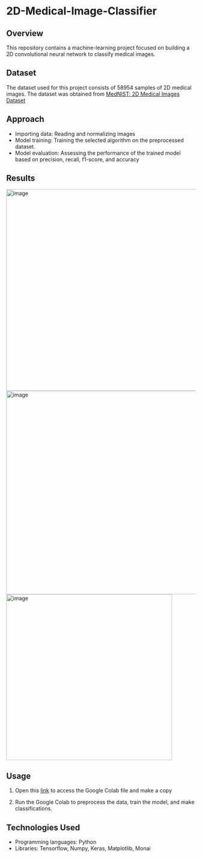 # 2D-Medical-Image-Classifier

## Overview
This repository contains a machine-learning project focused on building a 2D convolutional neural network to classify medical images.

## Dataset
The dataset used for this project consists of 58954 samples of 2D medical images. The dataset was obtained from [MedNIST: 2D Medical Images Dataset](https://github.com/Project-MONAI/MONAI-extra-test-data/releases/download/0.8.1/MedNIST.tar.gz)

## Approach
- Importing data: Reading and normalizing images
- Model training: Training the selected algorithm on the preprocessed dataset.
- Model evaluation: Assessing the performance of the trained model based on precision, recall, f1-score, and accuracy

## Results

<img width="536" alt="image" src="https://github.com/EvelynP27/2D-Medical-Image-Classifier/assets/171450202/919124c6-614f-4b7e-b38b-e556d8431655">


<img width="541" alt="image" src="https://github.com/EvelynP27/2D-Medical-Image-Classifier/assets/171450202/c0c6ce72-fc14-4578-84a0-e79a5a679b9e">

<img width="441" alt="image" src="https://github.com/EvelynP27/2D-Medical-Image-Classifier/assets/171450202/9e80afdb-9991-4340-8c50-d994afdd3cb8">

## Usage
1. Open this [link](https://colab.research.google.com/drive/103xEESfkA2BpFe3_39rZGTS8_px9HnP9?usp=sharing) to access the Google Colab file and make a copy

2. Run the Google Colab to preprocess the data, train the model, and make classifications.

## Technologies Used
- Programming languages: Python
- Libraries: Tensorflow, Numpy, Keras, Matplotlib, Monai
